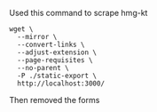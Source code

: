 Used this command to scrape hmg-kt
```
wget \
  --mirror \
  --convert-links \
  --adjust-extension \
  --page-requisites \
  --no-parent \
  -P ./static-export \
  http://localhost:3000/
```

Then removed the forms
